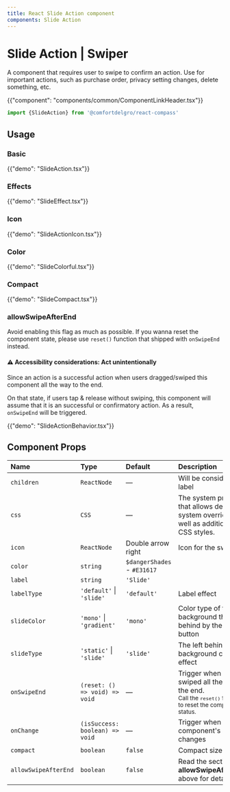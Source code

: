 ```yaml
---
title: React Slide Action component
components: Slide Action
---
```


# Slide Action | Swiper

<p class="description">A component that requires user to swipe to confirm an action. Use for important actions, such as purchase order, privacy setting changes, delete something, etc.
</p>

{{"component": "components/common/ComponentLinkHeader.tsx"}}

```jsx
import {SlideAction} from '@comfortdelgro/react-compass'
```


## Usage

### Basic

{{"demo": "SlideAction.tsx"}}

### Effects

{{"demo": "SlideEffect.tsx"}}

### Icon

{{"demo": "SlideActionIcon.tsx"}}

### Color

{{"demo": "SlideColorful.tsx"}}

### Compact

{{"demo": "SlideCompact.tsx"}}

### allowSwipeAfterEnd

Avoid enabling this flag as much as possible. If you wanna reset the component state, please use `reset()` function that shipped with `onSwipeEnd` instead.

#### ⚠️ Accessibility considerations: Act unintentionally

Since an action is a successful action when users dragged/swiped this component all the way to the end.

On that state, if users tap & release without swiping, this component will assume that it is an successful or confirmatory action. As a result, `onSwipeEnd` will be triggered.

{{"demo": "SlideActionBehavior.tsx"}}

## Component Props

| Name                 | Type                           | Default                     | Description                                                                                                                     |
| :------------------- | :----------------------------- | :-------------------------- | :------------------------------------------------------------------------------------------------------------------------------ |
| `children`           | `ReactNode`                    | —                           | Will be consider as a label                                                                                                     |
| `css`                | `CSS`                          | —                           | The system prop that allows defining system overrides as well as additional CSS styles.                                         |
| `icon`               | `ReactNode`                    | Double arrow right          | Icon for the swiper                                                                                                             |
| `color`              | `string`                       | `$dangerShades` - `#E31617` |                                                                                                                                 |
| `label`              | `string`                       | `'Slide'`                   |                                                                                                                                 |
| `labelType`          | `'default'` \| `'slide'`       | `'default'`                 | Label effect                                                                                                                    |
| `slideColor`         | `'mono'` \| `'gradient'`       | `'mono'`                    | Color type of the background that left behind by the slide button                                                               |
| `slideType`          | `'static'` \| `'slide'`        | `'slide'`                   | The left behind background color's effect                                                                                       |
| `onSwipeEnd`         | `(reset: () => void) => void`  | —                           | Trigger when users swiped all the way to the end.<br/><small>Call the `reset()` function to reset the component status.</small> |
| `onChange`           | `(isSuccess: boolean) => void` | —                           | Trigger when component's status changes                                                                                         |
| `compact`            | `boolean`                      | `false`                     | Compact size                                                                                                                    |
| `allowSwipeAfterEnd` | `boolean`                      | `false`                     | Read the section **allowSwipeAfterEnd** above for detail                                                                        |
